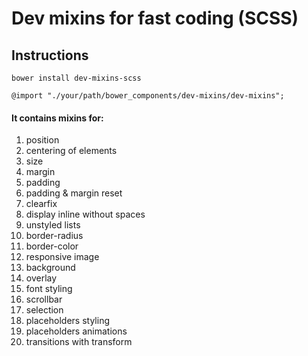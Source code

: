 # Dev mixins for fast coding (SCSS) 

## Instructions
	bower install dev-mixins-scss

	@import "./your/path/bower_components/dev-mixins/dev-mixins";

#### It contains mixins for:
1. position
2. centering of elements
3. size
4. margin
5. padding
6. padding & margin reset
7. clearfix
8. display inline without spaces
9. unstyled lists
10. border-radius
11. border-color
12. responsive image
13. background
14. overlay
15. font styling
16. scrollbar
17. selection
18. placeholders styling
19. placeholders animations
20. transitions with transform
